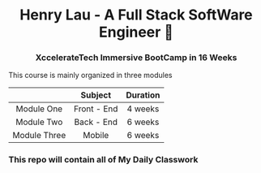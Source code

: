 <h1 align='center'>Henry Lau - A Full Stack SoftWare Engineer &#x1F64A</h1>
<h3 align="center">XccelerateTech Immersive BootCamp in 16 Weeks</h3

## This course is mainly organized in three modules

|              |   Subject   | Duration |
|:------------:|:-----------:|:--------:|
|  Module One  | Front - End |  4 weeks |
|  Module Two  |  Back - End |  6 weeks |
| Module Three |    Mobile   |  6 weeks |

### This repo will contain all of My Daily Classwork  
